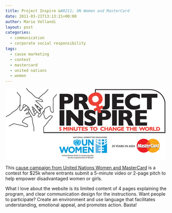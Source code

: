 ```yaml
---
title: Project Inspire &#8211; UN Women and MasterCard
date: 2011-03-21T13:13:21+00:00
author: Mario Vellandi
layout: post
categories:
  - communication
  - corporate social responsibility
tags:
  - cause marketing
  - contest
  - mastercard
  - united nations
  - women
---
```

[<img src="../images/wp-content/uploads/2011/03/project-inspire-united-nations-women-mastercard-cause-campaign.jpg" />](http://5minutestochangetheworld.org)

This [cause campaign from United Nations Women and MasterCard](http://5minutestochangetheworld.org/) is a contest for $25k where entrants submit a 5-minute video or 2-page pitch to help empower disadvantaged women or girls.

What I love about the website is its limited content of 4 pages explaining the program, and clear communication design for the instructions. Want people to participate? Create an environment and use language that facilitates understanding, emotional appeal, and promotes action. Basta!
